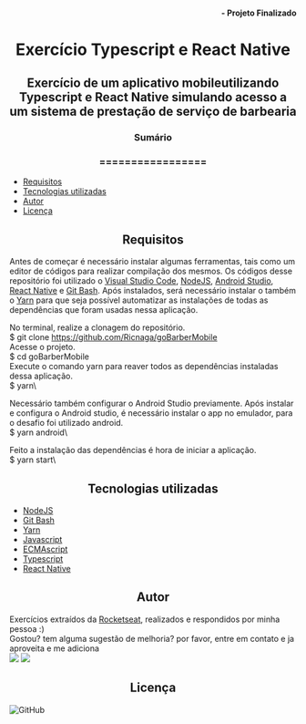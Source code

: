 #### <div align="right">- Projeto Finalizado <div>
# <div align="center">Exercício Typescript e React Native<div>
## <div align="center">Exercício de um aplicativo mobileutilizando Typescript e React Native simulando acesso a um sistema de prestação de serviço de barbearia<div>
### <div align="center">Sumário <div>
### <div align="center">================= <div>
<!--ts-->
   - [Requisitos](#Requisitos)
   - [Tecnologias utilizadas](#tecnologias-utilizadas)
   - [Autor](#autor)
   - [Licença](#Licença)
<!--te-->
## <div align="center">Requisitos<div>
Antes de começar é necessário instalar algumas ferramentas, tais como um editor de códigos para realizar compilação dos mesmos. Os códigos desse repositório foi utilizado o [Visual Studio Code](https://code.visualstudio.com/), [NodeJS](https://nodejs.org/en/), [Android Studio](https://developer.android.com/studio), [React Native](https://reactnative.dev/) e [Git Bash](https://gitforwindows.org/). Após instalados, será necessário instalar o também o [Yarn](https://yarnpkg.com/) para que seja possível automatizar as instalações de todas as dependências que foram usadas nessa aplicação.

No terminal, realize a clonagem do repositório.\
$ git clone <https://github.com/Ricnaga/goBarberMobile> \
Acesse o projeto.\
$ cd goBarberMobile \
Execute o comando yarn para reaver todos as dependências instaladas dessa aplicação.\
$ yarn\

Necessário também configurar o Android Studio previamente. Após instalar e configura o Android studio, é necessário instalar o app no emulador, para o desafio foi utilizado android.\
$ yarn android\

Feito a instalação das dependências é hora de iniciar a aplicação.\
$ yarn start\

## <div align="center">Tecnologias utilizadas<div>
- [NodeJS](https://nodejs.org/en/) 
- [Git Bash](https://gitforwindows.org/)
- [Yarn](https://yarnpkg.com/getting-started/install)
- [Javascript](https://developer.mozilla.org/pt-BR/docs/Web/JavaScript)
- [ECMAscript](https://www.ecma-international.org/publications/standards/Standard.htm)
- [Typescript](https://www.typescriptlang.org/)
- [React Native](https://reactnative.dev/)


## <div align="center">Autor<div>
Exercícios extraídos da [Rocketseat](https://rocketseat.com.br/), realizados e respondidos por minha pessoa :) \
Gostou? tem alguma sugestão de melhoria? por favor, entre em contato e ja aproveita e me adiciona \
<a href="https://www.linkedin.com/in/ricardo-nagatomy-56553254"><img src="https://img.shields.io/badge/-RicardoNaga-blue?style=flat-square&logo=Linkedin&logoColor=white"></a>
<a href="https://app.rocketseat.com.br/me/ricardo-nagatomy-08130"><img src="https://img.shields.io/badge/-Rocketseat-000?style=flat-square&logo=&logoColor=white"></a>

## <div align="center">Licença<div>

![GitHub](https://img.shields.io/github/license/Ricnaga/desafioReact)
